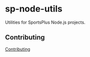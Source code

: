 # sp-node-utils
Utilities for SportsPlus Node.js projects.

## Contributing
[Contributing](./docs/CONTRIBUTING.md)
